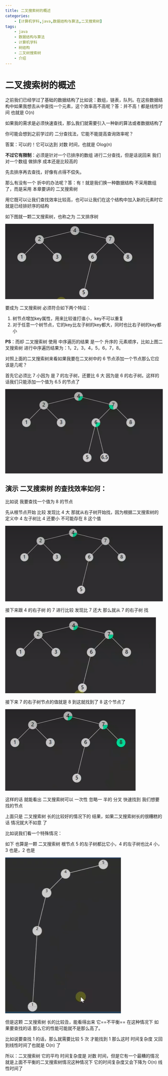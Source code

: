 ```yaml
---
title: 二叉搜索树的概述
categories: 
    - [计算机学科,java,数据结构与算法,二叉搜索树]
tags:
    - java
    - 数据结构与算法
    - 计算机学科
    - 树结构
    - 二叉树搜索树
    - 介绍
---
```


# 二叉搜索树的概述

之前我们已经学过了基础的数据结构了比如说：数组，链表，队列。在这些数据结构中如果我想去从中查找一个元素，这个效率高不高呢？答：并不高！都是线性时间 也就是 O(n)

如果我的需求是必须快速查找，那么我们就需要引入一种新的算法或者数据结构了

你可能会想到之前学过的 二分查找法，它能不能提高查询效率呢？

答案：可以的！它可以达到 对数 时间，也就是 Olog(n)

**不过它有限制**：必须是针对一个已排序的数组 进行二分查找，但是话说回来 我们对一个数组 做排序 成本还是比较高的

先去排序再去查找，好像有点得不偿失。

那么有没有一个 折中的办法呢？答：有！就是我们换一种数据结构 不采用数组了，而是采用 本章要讲的 二叉搜索树

用它既可以让我们查找效率比较高，也可以让我们在这个结构中加入新的元素时它就是已经排好序的结构

如下图就一颗二叉搜索树，也称之为 二叉排序树

![image-20240130193019818](https://raw.githubusercontent.com/PigPigLetsGo/imeages/master/image-20240130193019818.png)

要成为 二叉搜索树 必须符合如下两个特征：

1.  树节点增加key属性，用来比较谁打谁小，key不可以重复
2.  对于任意一个树节点，它的key比左子树的key都大，同时也比右子树的key都小

**PS**：而却 二叉搜索树 使用 中序遍历的结果 是一个 升序的 元素顺序，比如上图二叉搜索树 进行中序遍历结果为：1，2，3，4，5，6，7，8。

对照上面的二叉搜索树来看如果我要在二叉树中的 6 节点添加一个节点那么它应该是几呢？

首先它必须比 7 小因为 是 7 的左子树，还要比 6 大 因为是 6 的右子树。这样的话我们只能添加一个值为 6.5 的节点了

![image-20240130193454111](https://raw.githubusercontent.com/PigPigLetsGo/imeages/master/image-20240130193454111.png)

## 演示 二叉搜索树 的查找效率如何：

比如说 我要查找一个值为 8 的节点

先从根节点开始 比较 发现比 4 大 那就从右子树开始找，因为根据二叉搜索树的定义中 4 左子树比 4 还要小 不可能存在 8 这个值

![image-20240130193635687](https://raw.githubusercontent.com/PigPigLetsGo/imeages/master/image-20240130193635687.png)

接下来跟 4 的右子树 的 7 进行比较 发现比 7 还大 那么就从 7 的右子树 找

![image-20240130193816974](https://raw.githubusercontent.com/PigPigLetsGo/imeages/master/image-20240130193816974.png)

接下来 7 的右子树节点的值就是 8 到这就找到了 8 这个节点了

![image-20240130193916340](https://raw.githubusercontent.com/PigPigLetsGo/imeages/master/image-20240130193916340.png)

这样的话 就能看出 二叉搜索树可以 一次性 忽略一 半的 分叉 快速找到 我们想要找的节点

上面只是 二叉搜索树 长的比较好的情况下的 结果，如果二叉搜索树长的很糟糕的话 情况就大不如意 了

比如说我们看一个特殊情况：

如下 也算是一颗 二叉搜索树 根节点 5 的左子树都比它小，4 的左子树也比4 小，3 也是，2 也是

![image-20240130194359264](https://raw.githubusercontent.com/PigPigLetsGo/imeages/master/image-20240130194359264.png)

但是这颗 二叉搜索树 长的比较丑，能看得出来 它==不平衡== 在这种情况下 如果要查找的话 那么它的性能可能就不是那么高了。

比如说要查找 1 的话，那么就需要比较 5 次 才能找到 1 那么这时 时间复杂度 又回到线性时间了也就是 O(n) 了

所以：二叉搜索树 它的平均 时间复杂度是 对数 时间，但是它有一个最糟的情况就是上面不平衡的二叉搜索树情况这种情况下 它的时间复杂度又会下降为 O(n) 线性时间了